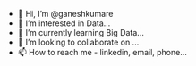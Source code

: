 - 👋 Hi, I’m @ganeshkumare
- 👀 I’m interested in Data...
- 🌱 I’m currently learning Big Data...
- 💞️ I’m looking to collaborate on ...
- 📫 How to reach me - linkedin, email, phone...

<!---
ganeshkumare/ganeshkumare is a ✨ special ✨ repository because its `README.md` (this file) appears on your GitHub profile.
You can click the Preview link to take a look at your changes.
--->
